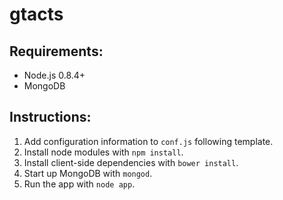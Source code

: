 gtacts
======

Requirements:
-------------
 - Node.js 0.8.4+
 - MongoDB

Instructions:
-------------
 1. Add configuration information to `conf.js` following template.
 2. Install node modules with `npm install`.
 3. Install client-side dependencies with `bower install`.
 4. Start up MongoDB with `mongod`.
 5. Run the app with `node app`.